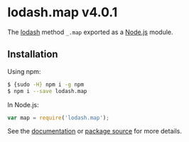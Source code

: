 # lodash.map v4.0.1

The [lodash](https://lodash.com/) method `_.map` exported as a [Node.js](https://nodejs.org/) module.

## Installation

Using npm:
```bash
$ {sudo -H} npm i -g npm
$ npm i --save lodash.map
```

In Node.js:
```js
var map = require('lodash.map');
```

See the [documentation](https://lodash.com/docs#map) or [package source](https://github.com/lodash/lodash/blob/4.0.1-npm-packages/lodash.map) for more details.
